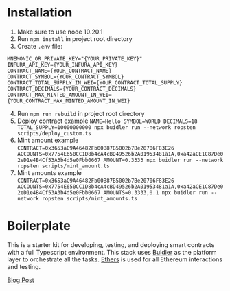 #  Installation
1. Make sure to use node 10.20.1
2. Run `npm install` in project root directory
3. Create `.env` file:
```
MNEMONIC_OR_PRIVATE_KEY="{YOUR_PRIVATE_KEY}"
INFURA_API_KEY={YOUR_INFURA_API_KEY}
CONTRACT_NAME={YOUR_CONTRACT_NAME}
CONTRACT_SYMBOL={YOUR_CONTRACT_SYMBOL}
CONTRACT_TOTAL_SUPPLY_IN_WEI={YOUR_CONTRACT_TOTAL_SUPPLY}
CONTRACT_DECIMALS={YOUR_CONTRACT_DECIMALS}
CONTRACT_MAX_MINTED_AMOUNT_IN_WEI={YOUR_CONTRACT_MAX_MINTED_AMOUNT_IN_WEI}
```
4. Run `npm run rebuild` in project root directory
5. Deploy contract example `NAME=Hello SYMBOL=WORLD DECIMALS=18 TOTAL_SUPPLY=10000000000 npx buidler run --network ropsten scripts/deploy_custom.ts`
6. Mint amount example `CONTRACT=0x3653aC9A46482Fb00B87B5002b7Be20706F83E26 ACCOUNTS=0x7754E650CC1D8b4cA4cBD49526b2A01953481a1A,0xa42aCE1C87De02eD1e4B4Cf53A3b4d5e0Fbb0667 AMOUNT=0.3333 npx buidler run --network ropsten scripts/mint_amount.ts`
7. Mint amounts example `CONTRACT=0x3653aC9A46482Fb00B87B5002b7Be20706F83E26 ACCOUNTS=0x7754E650CC1D8b4cA4cBD49526b2A01953481a1A,0xa42aCE1C87De02eD1e4B4Cf53A3b4d5e0Fbb0667 AMOUNTS=0.3333,0.1 npx buidler run --network ropsten scripts/mint_amounts.ts`

#  Boilerplate

This is a starter kit for developing, testing, and deploying smart contracts with a full Typescript environment. This stack uses [Buidler](https://buidler.dev) as the platform layer to orchestrate all the tasks. [Ethers](https://docs.ethers.io/ethers.js/html/index.html) is used for all Ethereum interactions and testing.

[Blog Post](https://medium.com/@rahulsethuram/the-new-solidity-dev-stack-buidler-ethers-waffle-typescript-tutorial-f07917de48ae)